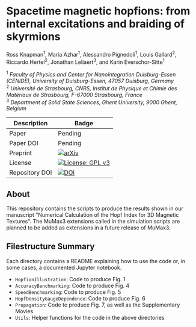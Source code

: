 # Spacetime magnetic hopfions: from internal excitations and braiding of skyrmions

Ross Knapman<sup>1</sup>, Maria Azhar<sup>1</sup>, Alessandro Pignedoli<sup>1</sup>, Louis Gallard<sup>2</sup>, Riccardo Hertel<sup>2</sup>, Jonathan Leliaert<sup>3</sup>, and Karin Everschor-Sitte<sup>1</sup>

<sup>1</sup> *Faculty of Physics and Center for Nanointegration Duisburg-Essen (CENIDE), University of Duisburg-Essen, 47057 Duisburg, Germany*  
<sup>2</sup> *Université de Strasbourg, CNRS, Institut de Physique et Chimie des Matériaux de Strasbourg, F-67000 Strasbourg, France*  
<sup>3</sup> *Department of Solid State Sciences, Ghent University, 9000 Ghent, Belgium*  

| Description | Badge |
| --- | --- |
| Paper | Pending |
| Paper DOI | Pending |
| Preprint | [![arXiv](https://img.shields.io/badge/arXiv-2410.22058-blue.svg)](https://arxiv.org/abs/2410.22058) |
| License | [![License: GPL v3](https://img.shields.io/badge/License-GPLv3-blue.svg)](https://www.gnu.org/licenses/gpl-3.0) |
| Repository DOI | [![DOI](https://zenodo.org/badge/DOI/10.5281/zenodo.14003271.svg)](https://doi.org/10.5281/zenodo.14003271) |


## About

This repository contains the scripts to produce the results shown in our manuscript "Numerical Calculation of the Hopf Index for 3D Magnetic Textures". The MuMax3 extensions called in the simulation scripts are planned to be added as extensions in a future release of MuMax3.


## Filestructure Summary

Each directory contains a README explaining how to use the code or, in some cases, a documented Jupyter notebook.

- `HopfionIllustration`: Code to produce Fig. 1
- `AccuracyBenchmarking`: Code to produce Fig. 4
- `SpeedBenchmarking`: Code to produce Fig. 5
- `HopfDensityGaugeDependence`: Code to produce Fig. 6
- `Propagation`: Code to produce Fig. 7, as well as the Supplementary Movies
- `Utils`: Helper functions for the code in the above directories

